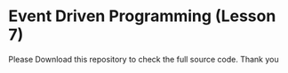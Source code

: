# Event Driven Programming (Lesson 7)

Please Download this repository to check the full source code. Thank you